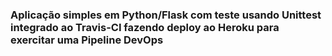 ### Aplicação simples em Python/Flask com teste usando Unittest integrado ao Travis-CI fazendo deploy ao Heroku para exercitar uma Pipeline DevOps